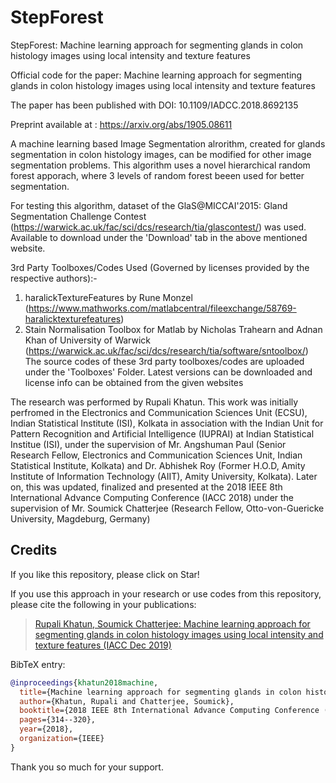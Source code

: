 # StepForest
StepForest:  Machine learning approach for segmenting glands in colon histology images using local intensity and texture features

Official code for the paper: Machine learning approach for segmenting glands in colon histology images using local intensity and texture features

The paper has been published with DOI: 10.1109/IADCC.2018.8692135

Preprint available at : https://arxiv.org/abs/1905.08611


A machine learning based Image Segmentation alrorithm, created for glands segmentation in colon histology images, can be modified for other image segmentation problems.
This algorithm uses a novel hierarchical random forest apporach, where 3 levels of random forest beeen used for better segmentation.

For testing this algorithm, dataset of the GlaS@MICCAI'2015: Gland Segmentation Challenge Contest (https://warwick.ac.uk/fac/sci/dcs/research/tia/glascontest/) was used. 
Available to download under the 'Download' tab in the above mentioned website.

3rd Party Toolboxes/Codes Used (Governed by licenses provided by the respective authors):-
1. haralickTextureFeatures by Rune Monzel (https://www.mathworks.com/matlabcentral/fileexchange/58769-haralicktexturefeatures)
2. Stain Normalisation Toolbox for Matlab by Nicholas Trahearn and Adnan Khan of University of Warwick (https://warwick.ac.uk/fac/sci/dcs/research/tia/software/sntoolbox/)
The source codes of these 3rd party toolboxes/codes are uploaded under the 'Toolboxes' Folder. Latest versions can be downloaded and license info can be obtained from the given websites

The research was performed by Rupali Khatun.
This work was initially perfromed in the Electronics and Communication Sciences Unit (ECSU), Indian Statistical Institute (ISI), Kolkata in association with the Indian Unit for Pattern Recognition and Artificial Intelligence (IUPRAI) at Indian Statistical Institue (ISI), under the supervision of  Mr. Angshuman Paul (Senior Research Fellow, Electronics and Communication Sciences Unit, Indian Statistical Institute, Kolkata) and Dr. Abhishek Roy (Former H.O.D, Amity Institute of Information Technology (AIIT), Amity University, Kolkata).
Later on, this was updated, finalized and presented at the 2018 IEEE 8th International Advance Computing Conference (IACC 2018) under the supervision of Mr. Soumick Chatterjee (Research Fellow, Otto-von-Guericke University, Magdeburg, Germany) 

## Credits

If you like this repository, please click on Star!

If you use this approach in your research or use codes from this repository, please cite the following in your publications:

> [Rupali Khatun, Soumick Chatterjee: Machine learning approach for segmenting glands in colon histology images using local intensity and texture features (IACC Dec 2019)](https://arxiv.org/abs/1905.08611)

BibTeX entry:

```bibtex
@inproceedings{khatun2018machine,
  title={Machine learning approach for segmenting glands in colon histology images using local intensity and texture features},
  author={Khatun, Rupali and Chatterjee, Soumick},
  booktitle={2018 IEEE 8th International Advance Computing Conference (IACC)},
  pages={314--320},
  year={2018},
  organization={IEEE}
}
```
Thank you so much for your support.
